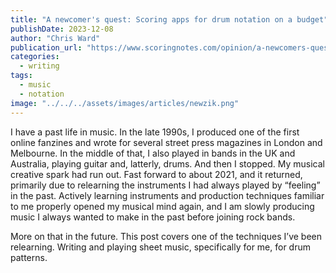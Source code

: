 ```yaml
---
title: "A newcomer's quest: Scoring apps for drum notation on a budget"
publishDate: 2023-12-08
author: "Chris Ward"
publication_url: "https://www.scoringnotes.com/opinion/a-newcomers-quest-scoring-apps-for-drum-notation-on-a-budget/"
categories:
  - writing
tags: 
  - music
  - notation
image: "../../../assets/images/articles/newzik.png"
---
```


I have a past life in music. In the late 1990s, I produced one of the first online fanzines and wrote for several street press magazines in London and Melbourne. In the middle of that, I also played in bands in the UK and Australia, playing guitar and, latterly, drums. And then I stopped. My musical creative spark had run out. Fast forward to about 2021, and it returned, primarily due to relearning the instruments I had always played by “feeling” in the past. Actively learning instruments and production techniques familiar to me properly opened my musical mind again, and I am slowly producing music I always wanted to make in the past before joining rock bands.

More on that in the future. This post covers one of the techniques I’ve been relearning. Writing and playing sheet music, specifically for me, for drum patterns.